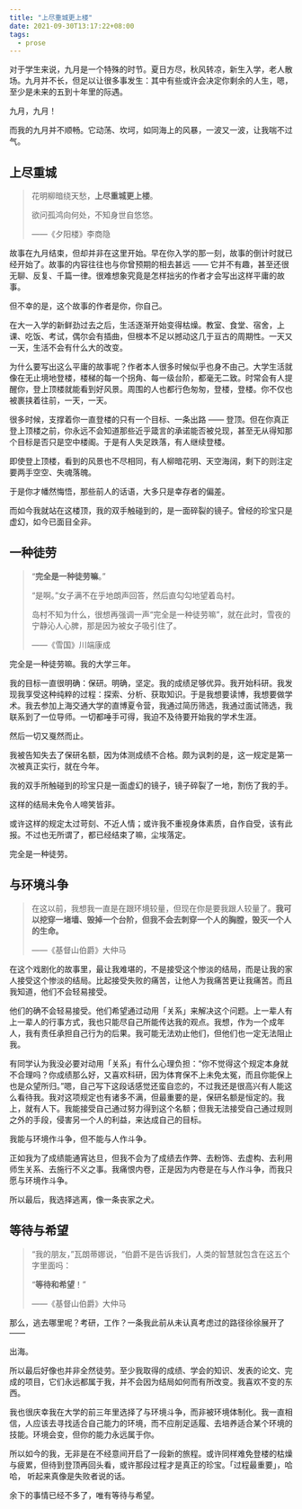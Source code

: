 ```yaml
---
title: "上尽重城更上楼"
date: 2021-09-30T13:17:22+08:00
tags:
  - prose
---
```


对于学生来说，九月是一个特殊的时节。夏日方尽，秋风转凉，新生入学，老人散场。九月并不长，但足以让很多事发生：其中有些或许会决定你剩余的人生，嗯，至少是未来的五到十年里的际遇。

九月，九月！

而我的九月并不顺畅。它动荡、坎坷，如同海上的风暴，一波又一波，让我喘不过气。

<!--more-->

## 上尽重城

>   花明柳暗绕天愁，**上尽重城更上楼**。
>
>   欲问孤鸿向何处，不知身世自悠悠。
>
>   ——《夕阳楼》李商隐

故事在九月结束，但却并非在这里开始。早在你入学的那一刻，故事的倒计时就已经开始了。故事的内容往往也与你曾预期的相去甚远 —— 它并不有趣，甚至还很无聊、反复、千篇一律。很难想象究竟是怎样拙劣的作者才会写出这样平庸的故事。

但不幸的是，这个故事的作者是你，你自己。

在大一入学的新鲜劲过去之后，生活逐渐开始变得枯燥。教室、食堂、宿舍，上课、吃饭、考试，偶尔会有插曲，但根本不足以撼动这几于亘古的周期性。一天又一天，生活不会有什么大的改变。

为什么要写出这么平庸的故事呢？作者本人很多时候似乎也身不由己。大学生活就像在无止境地登楼，楼梯的每一个拐角、每一级台阶，都毫无二致。时常会有人提醒你，登上顶楼就能看到好风景。周围的人也都行色匆匆，登楼，登楼。你不仅也被裹挟着往前，一天，一天。

很多时候，支撑着你一直登楼的只有一个目标、一条出路 —— 登顶。但在你真正登上顶楼之前，你永远不会知道那些近乎箴言的承诺能否被兑现，甚至无从得知那个目标是否只是空中楼阁。于是有人失足跌落，有人继续登楼。

即使登上顶楼，看到的风景也不尽相同，有人柳暗花明、天空海阔，剩下的则注定要两手空空、失魂落魄。

于是你才幡然悔悟，那些前人的话语，大多只是幸存者的偏差。

而如今我就站在这楼顶，我的双手触碰到的，是一面碎裂的镜子。曾经的珍宝只是虚幻，如今已面目全非。

## 一种徒劳

>   “**完全是一种徒劳嘛**。”
>
>    “是啊。”女子满不在乎地朗声回答，然后直勾勾地望着岛村。
>
>    岛村不知为什么，很想再强调一声“完全是一种徒劳嘛”，就在此时，雪夜的宁静沁人心脾，那是因为被女子吸引住了。
>
>   ——《雪国》川端康成

完全是一种徒劳嘛。我的大学三年。

我的目标一直很明确：保研。明确，坚定。我的成绩足够优异。我开始科研。我发现我享受这种纯粹的过程：探索、分析、获取知识。于是我想要读博，我想要做学术。我去参加上海交通大学的直博夏令营，我通过简历筛选，我通过面试筛选，我联系到了一位导师。一切都唾手可得，我迫不及待要开始我的学术生涯。

然后一切又戛然而止。

我被告知失去了保研名额，因为体测成绩不合格。颇为讽刺的是，这一规定是第一次被真正实行，就在今年。

我的双手所触碰到的珍宝只是一面虚幻的镜子，镜子碎裂了一地，割伤了我的手。

这样的结局未免令人啼笑皆非。

或许这样的规定太过苛刻、不近人情；或许我不重视身体素质，自作自受，该有此报。不过也无所谓了，都已经结束了嘛，尘埃落定。

完全是一种徒劳。

## 与环境斗争

>   在这以前，我想我一直是在跟环境较量，但现在你是要我跟人较量了。**我可以挖穿一堵墙、毁掉一个台阶，但我不会去刺穿一个人的胸膛，毁灭一个人的生命。**
>
>   ——《基督山伯爵》大仲马

在这个戏剧化的故事里，最让我难堪的，不是接受这个惨淡的结局，而是让我的家人接受这个惨淡的结局。比起接受失败的痛苦，让他人为我痛苦更让我痛苦。而且我知道，他们不会轻易接受。

他们的确不会轻易接受。他们希望通过动用「关系」来解决这个问题。上一辈人有上一辈人的行事方式，我也只能尽自己所能传达我的观点。我想，作为一个成年人，我有责任承担自己行为的后果。我可能无法劝止他们，但他们也一定无法阻止我。

有同学认为我没必要对动用「关系」有什么心理负担：“你不觉得这个规定本身就不合理吗？你成绩那么好，又喜欢科研，因为体育保不上未免太冤，而且你能保上也是众望所归。”嗯，自己写下这段话感觉还蛮自恋的，不过我还是很高兴有人能这么看待我。我对这项规定也有诸多不满，但最重要的是，保研名额是恒定的。我上，就有人下。我能接受自己通过努力得到这个名额；但我无法接受自己通过规则之外的手段，侵害另一个人的利益，来达成自己的目标。

我能与环境作斗争，但不能与人作斗争。

正如我为了成绩能通宵达旦，但我不会为了成绩去作弊、去粉饰、去虚构、去利用师生关系、去施行不义之事。我痛恨内卷，正是因为内卷是在与人作斗争，而我只愿与环境作斗争。

所以最后，我选择逃离，像一条丧家之犬。

## 等待与希望

>   “我的朋友，”瓦朗蒂娜说，“伯爵不是告诉我们，人类的智慧就包含在这五个字里面吗：
>
>    “**等待和希望**！”
>
>   ——《基督山伯爵》大仲马

那么，逃去哪里呢？考研，工作？一条我此前从未认真考虑过的路径徐徐展开了 ——

出海。

所以最后好像也并非全然徒劳。至少我取得的成绩、学会的知识、发表的论文、完成的项目，它们永远都属于我，并不会因为结局如何而有所改变。我喜欢不变的东西。

我也很庆幸我在大学的前三年里选择了与环境斗争，而非被环境体制化。我一直相信，人应该去寻找适合自己能力的环境，而不应削足适履、去培养适合某个环境的技能。环境会变，但你的能力永远属于你。

所以如今的我，无非是在不经意间开启了一段新的旅程。或许同样难免登楼的枯燥与疲累，但待到登顶再回头看，或许那段过程才是真正的珍宝。「过程最重要」，哈哈， 听起来真像是失败者说的话。

余下的事情已经不多了，唯有等待与希望。

